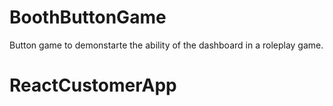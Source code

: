 # BoothButtonGame
Button game to demonstarte the ability of the dashboard in a roleplay game.
# ReactCustomerApp
